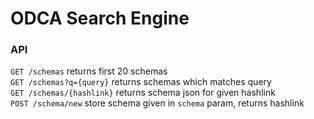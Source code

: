 # ODCA Search Engine

### API
`GET /schemas` returns first 20 schemas  
`GET /schemas?q={query}` returns schemas which matches query  
`GET /schemas/{hashlink}` returns schema json for given hashlink  
`POST /schema/new` store schema given in `schema` param, returns hashlink
